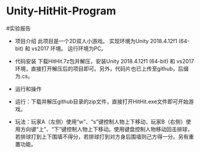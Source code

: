 # Unity-HitHit-Program
#实验报告
- 项目介绍
  此项目是一个2D双人小游戏。
  实现环境为Unity 2018.4.12f1 (64-bit) 和 vs2017 环境。
  运行环境为PC。
  
 - 代码安装
   下载HitHit.7z包并解压，安装Unity 2018.4.12f1 (64-bit) 和 vs2017 环境，直接打开解压后的项目即可。另外，代码片也已上传至github，后缀为.cs。
  
 -  运行和操作
   - 运行：下载并解压github目录的zip文件，直接打开HitHit.exe文件即可开始游戏。  
   - 玩法：玩家A（左侧）使用“w”、“s”键控制人物上下移动，玩家B（右侧）使用方向键“上”、“下”键控制人物上下移动。使用键盘控制人物移动回击排球，若排球打到上下围墙不得分，若排球打到对方身后围墙则己方得一分。另有重置功能。
